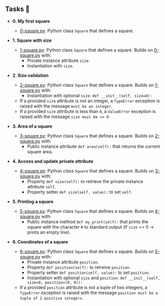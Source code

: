 ## Tasks :page_with_curl:

* **0. My first square**
  * [0-square.py](./0-square.py): Python class `Square` that defines a square.

* **1. Square with size**
  * [1-square.py](./1-square.py): Python class `Square` that defines a square. Builds on  [0-square.py](./0-square.py) with:
    * Private instance attribute `size`.
    * Instantiation with `size`.

* **2. Size validation**
  * [2-square.py](./2-square.py): Python class `Square` that defines a square. Builds on [1-square.py](./1-square.py) with:
    * Instantiation with optional `size`: `def __init__(self, size=0):`
  * If a provided `size` attribute is not an integer, a `TypeError` exception is raised with the message `must be an integer`.
  * If a provided `size` attribute is less than `0`, a `ValueError` exception is raised with the message `size must be >= 0`.

* **3. Area of a square**
  * [3-square.py](./3-square.py): Python class `Square` that defines a square. Builds on [2-square.py](./2-square.py) with:
    * Public instance attribute `def area(self):` that returns the current square area.

* **4. Access and update private attribute**
  * [4-square.py](./4-square.py): Python class `Square` that defines a square. Builds on [3-square.py](./3-square.py) with:
    * Property `def size(self):` to retrieve the private instance  attribute `self`.
    * Property setter `def size(self, value):` to set `self`.

* **5. Printing a square**
  * [5-square.py](./5-square.py): Python class `Square` that defines a square. Builds on [4-square.py](./4-square.py) with:
    * Public instance method `def my_print(self):` that prints the square with the character `#` to standard output (if `size` == 0 -> prints an empty line).

* **6. Coordinates of a square**
  * [6-square.py](./6-square.py): Python class `Square` that defines a square. Builds on [5-square.py](./5-square.py) with:
    * Private instance attribute `position`.
    * Property `def position(self):` to retreive `position`.
    * Property setter `def position(self, value):` to set `position`.
    * Instantiation with optional `size` and `position`:  `def __init__(self, size=0, position=(0, 0)):`
  * If a provided `position` attribute is not a tuple of two integers, a `TypeError` exception is raised with the message `position must be a tuple of 2 positive integers`.


